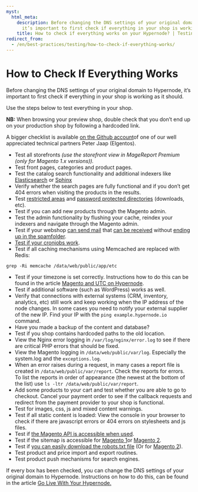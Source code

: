 ```yaml
---
myst:
  html_meta:
    description: Before changing the DNS settings of your original domain to Hypernode,
      it’s important to first check if everything in your shop is working as it should.
    title: How to check if everything works on your Hypernode? | Testing
redirect_from:
  - /en/best-practices/testing/how-to-check-if-everything-works/
---
```


<!-- source: https://support.hypernode.com/en/best-practices/testing/how-to-check-if-everything-works/ -->

# How to Check If Everything Works

Before changing the DNS settings of your original domain to Hypernode, it’s important to first check if everything in your shop is working as it should.

Use the steps below to test everything in your shop.

**NB:** When browsing your preview shop, double check that you don’t end up on your production shop by following a hardcoded link.

A bigger checklist is available [on the Github account](https://gist.github.com/peterjaap/10016278)of one of our well appreciated technical partners Peter Jaap (Elgentos).

- Test all storefronts *(use the storefront view in MageReport Premium (only for Magento 1.x versions)).*
- Test front pages, categories and product pages.
- Test the catalog search functionality and additional indexers like [Elasticsearch](../../best-practices/performance/how-to-improve-your-magento-search.md#elasticsearch) or [Sphinx](../../best-practices/performance/how-to-improve-your-magento-search.md#sphinx)
- Verify whether the search pages are fully functional and if you don’t get 404 errors when visiting the products in the results.
- Test [restricted areas](../../hypernode-platform/nginx/how-to-deny-access-to-locations-and-directories.md) and [password protected directories](../../hypernode-platform/nginx/how-to-protect-your-magento-store-with-a-password-in-nginx.md) (downloads, etc).
- Test if you can add new products through the Magento admin.
- Test the admin functionality by flushing your cache, reindex your indexers and navigate through the Magento admin.
- Test if your webshop [can send mail](../../hypernode-platform/email/policy-for-sending-email-on-hypernode.md) that [can be received](../../ecommerce-applications/magento-2/how-to-set-the-return-path-for-a-magento-2-shop.md) without [ending up in the spamfolder](../../best-practices/email/how-to-prevent-spam-being-sent-from-your-name-or-email-address.md).
- [Test if your cronjobs work](../../hypernode-platform/tools/how-to-use-periodic-tasks-cronjobs-on-hypernode.md).
- Test if all caching mechanisms using Memcached are replaced with Redis:

```nginx
grep -Ri memcache /data/web/public/app/etc
```

- Test if your timezone is set correctly. Instructions how to do this can be found in the article [Magento and UTC on Hypernode](../../ecommerce-applications/magento-2/how-to-set-magento-2-x-to-the-utc-timezone.md).
- Test if additional software (such as WordPress) works as well.
- Verify that connections with external systems (CRM, inventory, analytics, etc) still work and keep working when the IP address of the node changes.
  In some cases you need to notify your external supplier of the new IP. Find your IP with the `ping example.hypernode.io` command.
- Have you made a backup of the content and database?
- Test if you shop contains hardcoded paths to the old location.
- View the Nginx error logging in `/var/log/nginx/error.log` to see if there are critical PHP errors that should be fixed.
- View the Magento logging in `/data/web/public/var/log`.
  Especially the system.log and the `exceptions.log`.
- When an error raises during a request, in many cases a report file is created in `/data/web/public/var/report`. Check the reports for errors.
  To list the reports in order of appearance (the newest at the bottom of the list) use `ls -ltr /data/web/public/var/report`.
- Add some products to your cart and test whether you are able to go to checkout.
  Cancel your payment order to see if the callback requests and redirect from the payment provider to your shop is functional.
- Test for images, css, js and mixed content warnings.
- Test if all static content is loaded: View the console in your browser to check if there are javascript errors or 404 errors on stylesheets and js files.
- Test if [the Magento API is accessible when used](../../ecommerce-applications/magento-2/how-to-enable-the-magento-2-api.md).
- Test if the sitemap is accessible for [Magento 1](../../ecommerce-applications/magento-1/how-to-create-a-sitemap-xml-for-magento-1-x.md)or [Magento 2](../../ecommerce-applications/magento-2/how-to-create-a-sitemap-xml-for-magento-2-x.md).
- Test if [you can easily download the robots.txt file](../../ecommerce-applications/magento-1/how-to-create-a-robots-txt-for-your-magento-1-shop.md) (Or for [Magento 2](../../ecommerce-applications/magento-2/how-to-create-a-robots-txt-for-magento-2-x.md)).
- Test product and price import and export routines.
- Test product push mechanisms for search engines.

If every box has been checked, you can change the DNS settings of your original domain to Hypernode. Instructions on how to do this, can be found in the article [Go Live With Your Hypernode.](../../best-practices/testing/how-to-go-live-with-your-hypernode.md)
